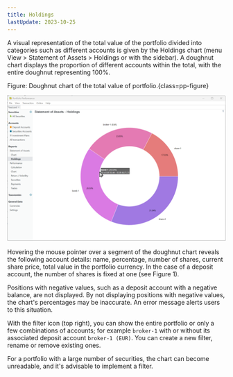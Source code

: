 ```yaml
---
title: Holdings
lastUpdate: 2023-10-25
---
```

A visual representation of the total value of the portfolio divided into categories such as different accounts is given by the Holdings chart (menu View > Statement of Assets > Holdings or with the sidebar). A doughnut chart displays the proportion of different accounts within the total, with the entire doughnut representing 100%.

Figure: Doughnut chart of the total value of portfolio.{class=pp-figure}

![](../../images/sb-reports-holdings.png)

Hovering the mouse pointer over a segment of the doughnut chart reveals the following account details: name, percentage, number of shares, current share price, total value in the portfolio currency. In the case of a deposit account, the number of shares is fixed at one (see Figure 1).

Positions with negative values, such as a deposit account with a negative balance, are not displayed. By not displaying positions with negative values, the chart's percentages may be inaccurate. An error message alerts users to this situation.

With the filter icon (top right), you can show the entire portfolio or only a few combinations of accounts; for example `broker-1` with or without its associated deposit account `broker-1 (EUR)`. You can create a new filter, rename or remove existing ones.

For a portfolio with a large number of securities, the chart can become unreadable, and it's advisable to implement a filter.


